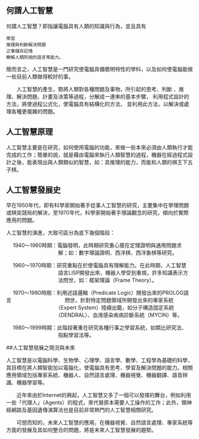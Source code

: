 ## 何謂人工智慧

何謂人工智慧？即指讓電腦具有人類的知識與行為，並且具有

    學習
    推理與判斷解決問題
    之事儲存記憶
    瞭解人類所說的語言等能力。

簡而言之，人工智慧是一門研究使電腦具備聰明特性的學科，以及如何使電腦能做一些目前人類做得較好的事。

　　人工智慧的產生，勢將人類對各種問題及事物，所引起的思考、判斷 、推理、解決問題、計畫及決策等過程，分解成一連串的基本步驟， 利用程式設計的方法，將使過程公式化，使電腦具有結構化的方法， 並利用此方法，以解決或處理各種更複雜的問題。

## 人工智慧原理
人工智慧主要是在研究，如何使用電腦的功能，來做一些本來必須由人類執行才能完成的工作；簡單的說，就是藉由電腦來執行人類智慧的過程，機器在經過程式設計之後，能表現出與人類類似的智慧，如：具推理的能力，而能和人類的棋王下五子棋。

## 人工智慧發展史
早在1950年代，即有科學家開始著手從事人工智慧的研究，主要集中在學理問題或棋奕競局的解決，至1970年代，科學家開始著手理論觀念的研究，傾向於實際應用的問題。

人工智慧的演進，大致可區分為底下幾個階段：

　 1940～1960時期：電腦發明，此時期研究重心擺在定理證明與通用問題求
　　　　　　　　　　解；如：數字理論證明、西洋棋、西洋象棋等研究。

　 1960～1970時期：研究重點在於使電腦具有理解能力。在此時期，人工智慧
　　　　　　　　　　語言LISP開發出來，機器人學受到重視，許多知識表示方
　　　　　　　　　　法問世，如：框架理論（Frame Theory）。

　 1970～1980時期：利用述語邏輯（Predicate Logic）開發出來的PROLOG語言
　　　　　　　　　　問世，針對特定問題領域所開發出來的專家系統
　　　　　　　　　　（Expert System）陸續出籠，如分子構造固定系統
　　　　　　　　　　（DENDRAL）、血液感染疾病診斷系統（MYCIN）等。

　 1980～1999時期：此階段著重在研究各種行事之學習系統，如類比研究法、
　　　　　　　　　　指點學習法等。

##人工智慧發展之現況與未來

人工智慧是以電腦科學、生物學、心理學、語言學、數學、工程學為基礎的科學，其目標在將人類智能加以電腦化，使電腦具有思考、學習及解決問題的能力。相關應用領域包括專家系統、機器人、自然語言處理、機器視覺、機器翻譯、語音辨識、機器學習等。

　　近年來由於Internet的興起，人工智慧又多了一個可以發揮的舞台，例如利用一些「代理人」（Agents）的程式，來代替原本需要人工操作的工作；此外，類神經網路及基因遺傳演算法也是目前非常熱門的人工智慧相關研究。

　　可想而知的，未來人工智慧的應用，在機器視覺、自然語言處理、專家系統等方面的發展及其如何整合的問題，將是未來人工智慧發展的趨勢。
